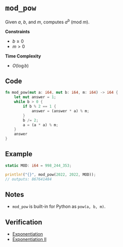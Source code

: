 # `mod_pow`
Given $a$, $b$, and $m$, computes $a^{b}~(\text{mod}~m)$.

**Constraints**
- $b \ge 0$
- $m > 0$

**Time Complexity**
- $O(\log b)$

## Code
```rust
fn mod_pow(mut a: i64, mut b: i64, m: i64) -> i64 {
    let mut answer = 1;
    while b > 0 {
        if b % 2 == 1 {
            answer = (answer * a) % m;
        }
        b /= 2;
        a = (a * a) % m;
    }
    answer
}
```

## Example
```rust
static MOD: i64 = 998_244_353;

println!("{}", mod_pow(2022, 2022, MOD));
// outputs: 867641484
```

## Notes
- `mod_pow` is built-in for Python as `pow(a, b, m)`.

## Verification
- [Exponentiation](https://cses.fi/problemset/task/1095/)
- [Exponentiation II](https://cses.fi/problemset/task/1712/)